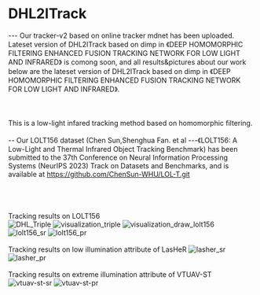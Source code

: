 # DHL2ITrack <br>
--- Our tracker-v2 based on online tracker mdnet has been uploaded. Lateset version of DHL2ITrack based on dimp in 《DEEP HOMOMORPHIC FILTERING ENHANCED FUSION TRACKING NETWORK FOR LOW LIGHT AND INFRARED》 is comong soon, and all results&pictures about our work below are the lateset version of DHL2ITrack based on dimp in 《DEEP HOMOMORPHIC FILTERING ENHANCED FUSION TRACKING NETWORK FOR LOW LIGHT AND INFRARED》.<br><br><br><br>
This is a low-light infared tracking method based on homomorphic filtering.<br><br>
-- Our LOLT156 dataset (Chen Sun,Shenghua Fan. et al ---《LOLT156: A Low-Light and Thermal Infrared Object Tracking Benchmark) has been submitted to the 37th Conference on Neural Information Processing Systems (NeurIPS 2023) Track on Datasets and Benchmarks, and is available at https://github.com/ChenSun-WHU/LOL-T.git <br><br><br><br><br>
Tracking results on LOLT156  
![DHL_Triple](https://github.com/JackjackFan/DHL2ITrack/assets/39787448/ede5ee71-c88b-4d9e-9f85-e1a02b54a476)
![visualization_triple](https://github.com/JackjackFan/DHL2ITrack/assets/39787448/39e2864d-488d-4e62-949e-5bb457f02aa0)
![visualization_draw_lolt156](https://github.com/JackjackFan/DHL2ITrack/assets/39787448/22bde45b-f52b-4260-bde1-1808bab89fc4)
<br>
![lolt156_sr](![a](https://github.com/JackjackFan/DHL2ITrack/assets/39787448/cc7bfa64-c34b-4f2a-8957-d1de8750362c))
![lolt156_pr](![b](https://github.com/JackjackFan/DHL2ITrack/assets/39787448/17062c8f-9d8d-49fc-b7b8-9e0be622a2ce))
<br><br>
Tracking results on low illumination attribute of LasHeR 
![lasher_sr](https://github.com/JackjackFan/DHL2ITrack/assets/39787448/0c63d92d-5265-45c7-a343-fceb9bde469d)
![lasher_pr](https://github.com/JackjackFan/DHL2ITrack/assets/39787448/945c0cc3-d0d9-4077-9716-cc11dc316c6f)
<br><br>
Tracking results on extreme illumination attribute of VTUAV-ST
![vtuav-st-sr](https://github.com/JackjackFan/DHL2ITrack/assets/39787448/504c85b6-1545-4fd2-955d-fe752a484b92)
![vtuav-st-pr](https://github.com/JackjackFan/DHL2ITrack/assets/39787448/b5ffd871-a08b-4596-a433-7b8be0efe614)
